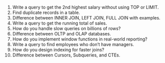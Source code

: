 1. Write a query to get the 2nd highest salary without using TOP or LIMIT.
2. Find duplicate records in a table.
3. Difference between INNER JOIN, LEFT JOIN, FULL JOIN with examples.
4. Write a query to get the running total of sales.
5. How do you handle slow queries on billions of rows?
6. Difference between OLTP and OLAP databases.
7. How do you implement window functions in real-world reporting?
8. Write a query to find employees who don’t have managers.
9. How do you design indexing for faster joins?
10. Difference between Cursors, Subqueries, and CTEs.


